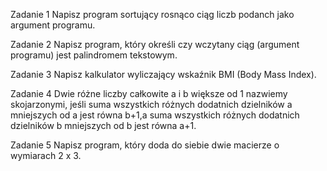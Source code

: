 Zadanie 1
Napisz program sortujący rosnąco ciąg liczb podanch jako argument programu.

Zadanie 2 
Napisz program, który określi czy wczytany ciąg (argument programu) jest palindromem tekstowym.

Zadanie 3
Napisz kalkulator wyliczający wskaźnik BMI (Body Mass Index).

Zadanie 4
Dwie różne liczby całkowite a i b większe od 1 nazwiemy skojarzonymi, jeśli suma wszystkich różnych dodatnich dzielników 
a mniejszych od a jest równa b+1,a suma wszystkich różnych dodatnich dzielników b mniejszych od b jest równa a+1.

Zadanie 5 
Napisz program, który doda do siebie dwie macierze o wymiarach 2 x 3.
